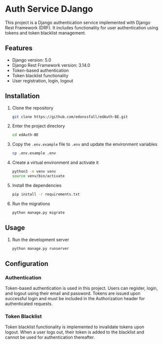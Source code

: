 # Auth Service DJango

This project is a Django authentication service implemented with Django Rest Framework (DRF). It includes functionality
for user authentication using tokens and token blacklist management.

## Features

- Django version: 5.0
- Django Rest Framework version: 3.14.0
- Token-based authentication
- Token blacklist functionality
- User registration, login, logout

## Installation

1. Clone the repository
    ```bash
    git clone https://github.com/edonssfall/edAuth-BE.git 
    ```
2. Enter the project directory
    ```bash
    cd edAuth-BE
    ```
3. Copy the `.env.example` file to `.env` and update the environment variables
    ```bash
    cp .env.example .env
    ```
4. Create a virtual environment and activate it
    ```bash
    python3 -m venv venv
    source venv/bin/activate
    ```
5. Install the dependencies
    ```bash
    pip install -r requirements.txt
    ```
6. Run the migrations
    ```bash
    python manage.py migrate
    ```

## Usage

1. Run the development server
    ```bash
    python manage.py runserver
    ```

## Configuration

### Authentication
Token-based authentication is used in this project. Users can register, login, and logout using their email and
password. Tokens are issued upon successful login and must be included in the Authorization header for authenticated
requests.

### Token Blacklist
Token blacklist functionality is implemented to invalidate tokens upon logout. When a user logs out, their token is
added to the blacklist and cannot be used for authentication thereafter.